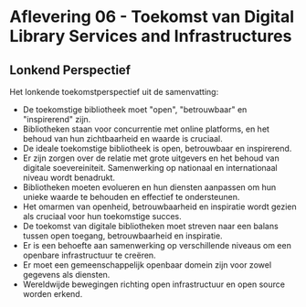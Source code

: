 # Aflevering 06 - Toekomst van Digital Library Services and Infrastructures

## Lonkend Perspectief

Het lonkende toekomstperspectief uit de samenvatting:

- De toekomstige bibliotheek moet "open", "betrouwbaar" en "inspirerend" zijn.
- Bibliotheken staan voor concurrentie met online platforms, en het behoud van hun zichtbaarheid en waarde is cruciaal.
- De ideale toekomstige bibliotheek is open, betrouwbaar en inspirerend.
- Er zijn zorgen over de relatie met grote uitgevers en het behoud van digitale soevereiniteit. Samenwerking op nationaal en internationaal niveau wordt benadrukt.
- Bibliotheken moeten evolueren en hun diensten aanpassen om hun unieke waarde te behouden en effectief te ondersteunen.
- Het omarmen van openheid, betrouwbaarheid en inspiratie wordt gezien als cruciaal voor hun toekomstige succes.
- De toekomst van digitale bibliotheken moet streven naar een balans tussen open toegang, betrouwbaarheid en inspiratie.
- Er is een behoefte aan samenwerking op verschillende niveaus om een openbare infrastructuur te creëren.
- Er moet een gemeenschappelijk openbaar domein zijn voor zowel gegevens als diensten.
- Wereldwijde bewegingen richting open infrastructuur en open source worden erkend.